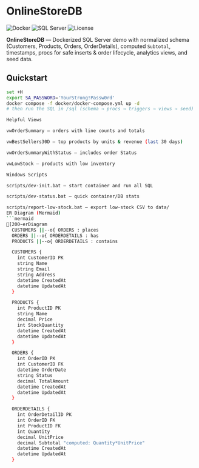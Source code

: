 # OnlineStoreDB

<p align="left">
  <img alt="Docker" src="https://img.shields.io/badge/Docker-ready-2496ED?logo=docker&logoColor=white">
  <img alt="SQL Server" src="https://img.shields.io/badge/SQL%20Server-2022-CC2927?logo=microsoft%20sql%20server&logoColor=white">
  <img alt="License" src="https://img.shields.io/badge/License-MIT-green">
</p>

**OnlineStoreDB** — Dockerized SQL Server demo with normalized schema (Customers, Products, Orders, OrderDetails), computed `Subtotal`, timestamps, procs for safe inserts & order lifecycle, analytics views, and seed data.

## Quickstart
```bash
set +H
export SA_PASSWORD='YourStrong!Passw0rd'
docker compose -f docker/docker-compose.yml up -d
# then run the SQL in /sql (schema → procs → triggers → views → seed)

Helpful Views

vwOrderSummary — orders with line counts and totals

vwBestSellers30D — top products by units & revenue (last 30 days)

vwOrderSummaryWithStatus — includes order Status

vwLowStock — products with low inventory

Windows Scripts

scripts/dev-init.bat — start container and run all SQL

scripts/dev-status.bat — quick container/DB stats

scripts/report-low-stock.bat — export low-stock CSV to data/
ER Diagram (Mermaid)
```mermaid
[200~erDiagram
  CUSTOMERS ||--o{ ORDERS : places
  ORDERS ||--o{ ORDERDETAILS : has
  PRODUCTS ||--o{ ORDERDETAILS : contains

  CUSTOMERS {
    int CustomerID PK
    string Name
    string Email
    string Address
    datetime CreatedAt
    datetime UpdatedAt
  }

  PRODUCTS {
    int ProductID PK
    string Name
    decimal Price
    int StockQuantity
    datetime CreatedAt
    datetime UpdatedAt
  }

  ORDERS {
    int OrderID PK
    int CustomerID FK
    datetime OrderDate
    string Status
    decimal TotalAmount
    datetime CreatedAt
    datetime UpdatedAt
  }

  ORDERDETAILS {
    int OrderDetailID PK
    int OrderID FK
    int ProductID FK
    int Quantity
    decimal UnitPrice
    decimal Subtotal "computed: Quantity*UnitPrice"
    datetime CreatedAt
    datetime UpdatedAt
  }
```
